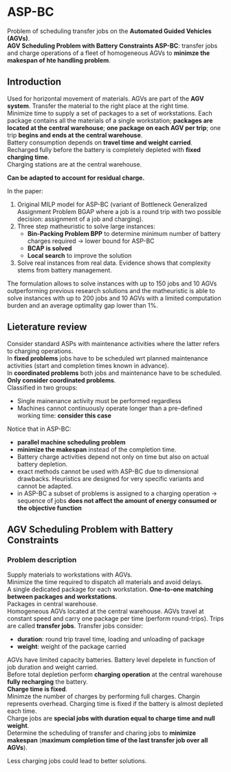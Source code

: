 # ASP-BC
Problem of scheduling transfer jobs on the **Automated Guided Vehicles (AGVs)**.  
**AGV Scheduling Problem with Battery Constraints ASP-BC**: transfer jobs and charge operations of a fleet of homogeneous AGVs to **minimze the makespan of hte handling problem**.  

## Introduction
Used for horizontal movement of materials. AGVs are part of the **AGV system**. 
Transfer the material to the right place at the right time.  
Minimize time to supply a set of packages to a set of workstations. Each package contains all the materials of a single workstation; **packages are located at the central warehouse**; **one package on each AGV per trip**; one trip **begins and ends at the central warehouse**.  
Battery consumption depends on **travel time and weight carried**.  
Recharged fully before the battery is completely depleted with **fixed charging time**.  
Charging stations are at the central warehouse.

**Can be adapted to account for residual charge.**

In the paper:  
1. Original MILP model for ASP-BC (variant of Bottleneck Generalized Assignment Problem BGAP where a job is a round trip with two possible decision: assignment of a job and charging).
2. Three step matheuristic to solve large instances:
    * **Bin-Packing Problem BPP** to determine minimum number of battery charges required -> lower bound for ASP-BC
    * **BCAP is solved** 
    * **Local search** to improve the solution
3. Solve real instances from real data. Evidence shows that complexity stems from battery management.

The formulation allows to solve instances with up to 150 jobs and 10 AGVs outperforming previous research solutions and the matheuristic is able to solve instances with up to 200 jobs and 10 AGVs with a limited computation burden and an average optimality gap lower than 1%.

## Lieterature review

Consider standard ASPs with maintenance activities where the latter refers to charging operations.  
In **fixed problems** jobs have to be scheduled wrt planned maintenance activities (start and completion times known in advance).  
In **coordinated problems** both jobs and maintenance have to be scheduled. **Only consider coordinated problems**.  
Classified in two groups:
* Single mainenance activity must be performed regardless
* Machines cannot continuously operate longer than a pre-defined working time: **consider this case**

Notice that in ASP-BC:
* **parallel machine scheduling problem**
* **minimize the makespan** instead of the completion time.
* Battery charge activities depend not only on time but also on actual battery depletion.
* exact methods cannot be used with ASP-BC due to dimensional drawbacks. Heuristics are designed for very specific variants and cannot be adapted.
* in ASP-BC a subset of problems is assigned to a charging operation -> sequence of jobs **does not affect the amount of energy consumed or the objective function**

## AGV Scheduling Problem with Battery Constraints

### Problem description

Supply materials to workstations with AGVs.  
Minimize the time required to dispatch all materials and avoid delays.  
A single dedicated package for each workstation. **One-to-one matching between packages and workstations**.  
Packages in central warehouse.  
Homogeneous AGVs located at the central warehouse. AGVs travel at constant speed and carry one package per time (perform round-trips).  Trips are called **transfer jobs**.
Transfer jobs consider:
* **duration**: round trip travel time, loading and unloading of package
* **weight**: weight of the package carried

AGVs have limited capacity batteries. Battery level depelete in function of job duration and weight carried.  
Before total depletion perform **charging operation** at the central warehouse **fully recharging** the battery.  
**Charge time is fixed**.  
Minimze the number of charges by performing full charges. Chargin represents overhead. Charging time is fixed if the battery is almost depleted each time.  
Charge jobs are **special jobs with duration equal to charge time and null weight**.  
Determine the scheduling of transfer and charing jobs to **minimize makespan** (**maximum completion time of the last transfer job over all AGVs**).

Less charging jobs could lead to better solutions.
